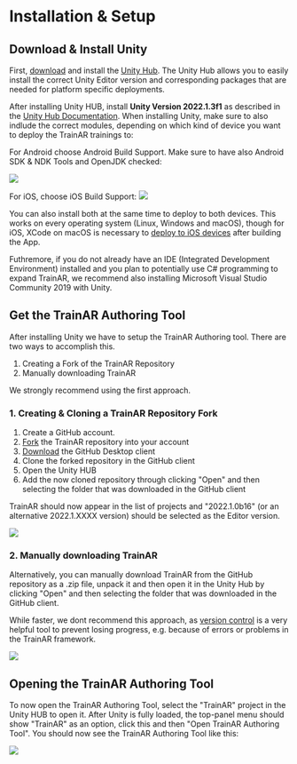 # Installation & Setup

## Download & Install Unity

First, [download](https://unity3d.com/de/get-unity/download) and install the [Unity Hub](https://docs.unity3d.com/hub/manual/InstallHub.html). The Unity Hub allows you to easily install the correct Unity Editor version and corresponding packages that are needed for platform specific deployments.

After installing Unity HUB, install **Unity Version 2022.1.3f1** as described in the [Unity Hub Documentation](https://docs.unity3d.com/hub/manual/InstallEditors.html).
When installing Unity, make sure to also indlude the correct modules, depending on which kind of device you want to deploy the TrainAR trainings to: 

For Android choose Android Build Support. Make sure to have also Android SDK & NDK Tools and OpenJDK checked:

![](../resources/Install_Modules_Android.PNG)

For iOS, choose iOS Build Support:
![](../resources/Install_Modules_iOS.PNG)

You can also install both at the same time to deploy to both devices. This works on every operating system (Linux, Windows and macOS), though for iOS, XCode on macOS is necessary to [deploy to iOS devices](https://docs.unity3d.com/Manual/UnityCloudBuildiOS.html) after building the App.

Futhremore, if you do not already have an IDE (Integrated Development Environment) installed and you plan to potentially use C# programming to expand TrainAR, we recommend also installing Microsoft Visual Studio Community 2019 with Unity.

## Get the TrainAR Authoring Tool

After installing Unity we have to setup the TrainAR Authoring tool. There are two ways to accomplish this.

1. Creating a Fork of the TrainAR Repository
2. Manually downloading TrainAR

We strongly recommend using the first approach. 

### 1. Creating & Cloning a TrainAR Repository Fork

1. Create a GitHub account.
2. [Fork](https://docs.github.com/en/get-started/quickstart/fork-a-repo) the TrainAR repository into your account
3. [Download](https://desktop.github.com/) the GitHub Desktop client
4. Clone the forked repository in the GitHub client
5. Open the Unity HUB
6. Add the now cloned repository through clicking "Open" and then selecting the folder that was downloaded in the GitHub client

TrainAR should now appear in the list of projects and "2022.1.0b16" (or an alternative 2022.1.XXXX version) should be selected as the Editor version.

![](../resources/TrainARDownloaded.JPG)

### 2. Manually downloading TrainAR

Alternatively, you can manually download TrainAR from the GitHub repository as a .zip file, unpack it and then open it in the Unity Hub by clicking "Open" and then selecting the folder that was downloaded in the GitHub client.

While faster, we dont recommend this approach, as [version control](https://ourcodingclub.github.io/tutorials/git/) is a very helpful tool to prevent losing progress, e.g. because of errors or problems in the TrainAR framework.

![](../resources/ManuallyDownloadTrainAR.JPG)

## Opening the TrainAR Authoring Tool

To now open the TrainAR Authoring Tool, select the "TrainAR" project in the Unity HUB to open it. After Unity is fully loaded, the top-panel menu should show "TrainAR" as an option, click this and then "Open TrainAR Authoring Tool". You should now see the TrainAR Authoring Tool like this:

![](../resources/MacbookTrainARPreviewTool.png)
